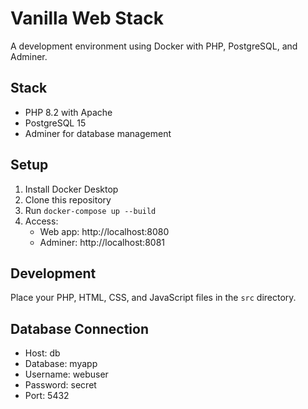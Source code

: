 # Vanilla Web Stack

A development environment using Docker with PHP, PostgreSQL, and Adminer.

## Stack
- PHP 8.2 with Apache
- PostgreSQL 15
- Adminer for database management

## Setup
1. Install Docker Desktop
2. Clone this repository
3. Run `docker-compose up --build`
4. Access:
   - Web app: http://localhost:8080
   - Adminer: http://localhost:8081

## Development
Place your PHP, HTML, CSS, and JavaScript files in the `src` directory.

## Database Connection
- Host: db
- Database: myapp
- Username: webuser
- Password: secret
- Port: 5432
